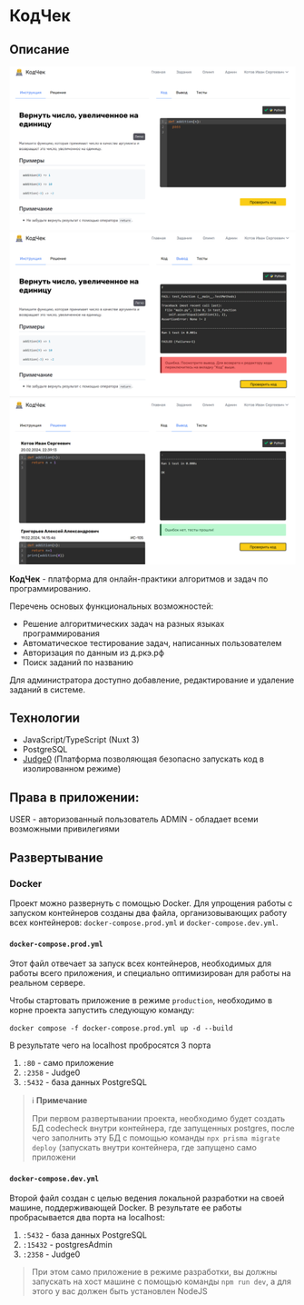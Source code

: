 # КодЧек

## Описание

![Alt text](image.png)
![Alt text](image-1.png)
![Alt text](image-2.png)

**КодЧек** - платформа для онлайн-практики алгоритмов и задач по программированию.

Перечень основых функциональных возможностей:

- Решение алгоритмических задач на разных языках программирования
- Автоматическое тестирование задач, написанных пользователем
- Авторизация по данным из д.ркэ.рф
- Поиск заданий по названию

Для администратора доступно добавление, редактирование и удаление заданий в системе.

## Технологии

- JavaScript/TypeScript (Nuxt 3)
- PostgreSQL
- [Judge0](https://judge0.com/) (Платформа позволяющая безопасно запускать код в изолированном режиме)

## Права в приложении:

USER - авторизованный пользователь
ADMIN - обладает всеми возможными привилегиями

## Развертывание

### Docker

Проект можно развернуть с помощью Docker. Для упрощения работы с запуском контейнеров созданы два файла, организовывающих работу всех контейнеров: `docker-compose.prod.yml` и `docker-compose.dev.yml`.

#### `docker-compose.prod.yml`

Этот файл отвечает за запуск всех контейнеров, необходимых для работы всего приложения, и специально оптимизирован для работы на реальном сервере.

Чтобы стартовать приложение в режиме `production`, необходимо в корне проекта запустить следующую команду:

`docker compose -f docker-compose.prod.yml up -d --build`

В результате чего на localhost пробросятся 3 порта

1. `:80` - само приложение
2. `:2358` - Judge0
3. `:5432` - база данных PostgreSQL

> :information_source: **Примечание**
>
> При первом развертывании проекта, необходимо будет создать БД codecheck внутри контейнера, где запущенных postgres, после чего заполнить эту БД с помощью команды `npx prisma migrate deploy` (запускать внутри контейнера, где запущено само приложени

#### `docker-compose.dev.yml`

Второй файл создан с целью ведения локальной разработки на своей машине, поддерживающей Docker. В результате ее работы пробрасывается два порта на localhost:

1. `:5432` - база данных PostgreSQL
2. `:15432` - postgresAdmin
3. `:2358` - Judge0

> При этом само приложение в режиме разработки, вы должны запускать на хост машине с помощью команды `npm run dev`, а для этого у вас должен быть установлен NodeJS
